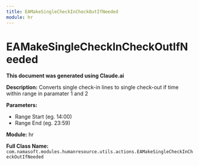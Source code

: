 ```yaml
---
title: EAMakeSingleCheckInCheckOutIfNeeded
module: hr
---
```



<div class='entity-flows'>

# EAMakeSingleCheckInCheckOutIfNeeded

**This document was generated using Claude.ai**

**Description:** Converts single check-in lines to single check-out if time within range in paramater 1 and 2

**Parameters:**
- Range Start (eg. 14:00)
- Range End (eg. 23:59)

**Module:** hr

**Full Class Name:** `com.namasoft.modules.humanresource.utils.actions.EAMakeSingleCheckInCheckOutIfNeeded`


</div>

